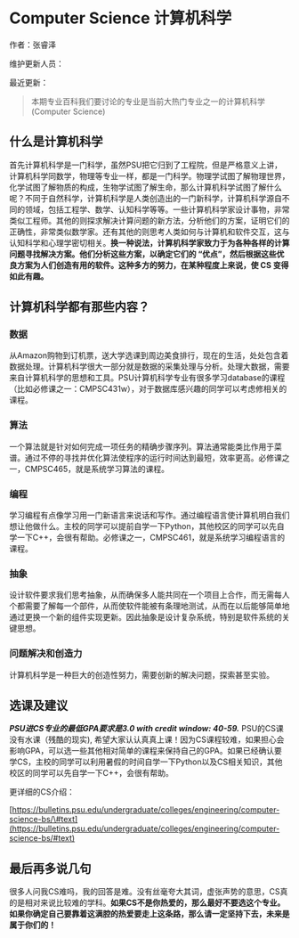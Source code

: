 # Computer Science 计算机科学

作者：张睿泽

维护更新人员：

最近更新：

> 本期专业百科我们要讨论的专业是当前大热门专业之一的计算机科学\(Computer Science\)

## 什么是计算机科学

首先计算机科学是一门科学，虽然PSU把它归到了工程院，但是严格意义上讲，计算机科学同数学，物理等专业一样，都是一门科学。物理学试图了解物理世界，化学试图了解物质的构成，生物学试图了解生命，那么计算机科学试图了解什么呢？不同于自然科学，计算机科学是人类创造出的一门新科学，计算机科学源自不同的领域，包括工程学、数学、认知科学等等。一些计算机科学家设计事物，非常类似工程师。其他的则探求解决计算问题的新方法，分析他们的方案，证明它们的正确性，非常类似数学家。还有其他的则思考人类如何与计算机和软件交互，这与认知科学和心理学密切相关。**换一种说法，计算机科学家致力于为各种各样的计算问题寻找解决方案。他们分析这些方案，以确定它们的 “优点”，然后根据这些优良方案为人们创造有用的软件。这种多方的努力，在某种程度上来说，使 CS 变得如此有趣。**![](data:image/gif;base64,iVBORw0KGgoAAAANSUhEUgAAAAEAAAABCAYAAAAfFcSJAAAADUlEQVQImWNgYGBgAAAABQABh6FO1AAAAABJRU5ErkJggg==)

## 计算机科学都有那些内容？![](data:image/gif;base64,iVBORw0KGgoAAAANSUhEUgAAAAEAAAABCAYAAAAfFcSJAAAADUlEQVQImWNgYGBgAAAABQABh6FO1AAAAABJRU5ErkJggg==)

### 数据

从Amazon购物到订机票，送大学选课到周边美食排行，现在的生活，处处包含着数据处理。计算机科学很大一部分就是数据的采集处理与分析。处理大数据，需要来自计算机科学的思想和工具。PSU计算机科学专业有很多学习database的课程（比如必修课之一：CMPSC431w），对于数据库感兴趣的同学可以考虑修相关的课程。

### 算法

一个算法就是针对如何完成一项任务的精确步骤序列。算法通常能类比作用于菜谱。通过不停的寻找并优化算法使程序的运行时间达到最短，效率更高。必修课之一，CMPSC465，就是系统学习算法的课程。

### 编程

学习编程有点像学习用一门新语言来说话和写作。通过编程语言使计算机明白我们想让他做什么。主校的同学可以提前自学一下Python，其他校区的同学可以先自学一下C++，会很有帮助。必修课之一，CMPSC461，就是系统学习编程语言的课程。

### 抽象

设计软件要求我们思考抽象，从而确保多人能共同在一个项目上合作，而无需每人个都需要了解每一个部件，从而使软件能被有条理地测试，从而在以后能够简单地通过更换一个新的组件实现更新。因此抽象是设计复杂系统，特别是软件系统的关键思想。

### 问题解决和创造力

计算机科学是一种巨大的创造性努力，需要创新的解决问题，探索甚至实验。![](data:image/gif;base64,iVBORw0KGgoAAAANSUhEUgAAAAEAAAABCAYAAAAfFcSJAAAADUlEQVQImWNgYGBgAAAABQABh6FO1AAAAABJRU5ErkJggg==)

## 选课及建议

_**PSU进CS专业的最低GPA要求是3.0 with credit window: 40-59.**_ PSU的CS课没有水课（残酷的现实\), 希望大家认认真真上课！因为CS课程较难，如果担心会影响GPA，可以选一些其他相对简单的课程来保持自己的GPA。如果已经确认要学CS，主校的同学可以利用暑假的时间自学一下Python以及CS相关知识，其他校区的同学可以先自学一下C++，会很有帮助。

更详细的CS介绍：

[https://bulletins.psu.edu/undergraduate/colleges/engineering/computer-science-bs/\#text](https://bulletins.psu.edu/undergraduate/colleges/engineering/computer-science-bs/#text)



## 最后再多说几句

很多人问我CS难吗，我的回答是难。没有丝毫夸大其词，虚张声势的意思，CS真的是相对来说比较难的学科。**如果CS不是你热爱的，那么最好不要选这个专业。如果你确定自己要靠着这满腔的热爱要走上这条路，那么请一定坚持下去，未来是属于你们的！**  


